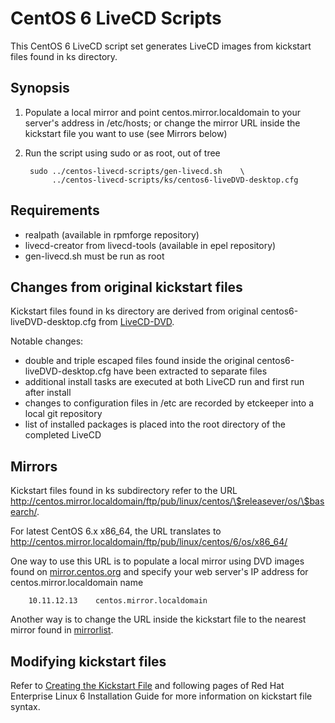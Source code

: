 CentOS 6 LiveCD Scripts
=======================

This CentOS 6 LiveCD script set generates LiveCD images from kickstart
files found in ks directory.

Synopsis
--------

1. Populate a local mirror and point centos.mirror.localdomain to your
   server's address in /etc/hosts; or change the mirror URL inside the
   kickstart file you want to use (see Mirrors below)

2. Run the script using sudo or as root, out of tree

        sudo ../centos-livecd-scripts/gen-livecd.sh    \
             ../centos-livecd-scripts/ks/centos6-liveDVD-desktop.cfg

Requirements
------------

* realpath (available in rpmforge repository)
* livecd-creator from livecd-tools (available in epel repository)
* gen-livecd.sh must be run as root

Changes from original kickstart files
-------------------------------------

Kickstart files found in ks directory are derived from original
centos6-liveDVD-desktop.cfg from [LiveCD-DVD](http://people.centos.org/arrfab/CentOS6/LiveCD-DVD/).

Notable changes:

* double and triple escaped files found inside the original
  centos6-liveDVD-desktop.cfg have been extracted to separate
  files
* additional install tasks are executed at both LiveCD run and first run
  after install
* changes to configuration files in /etc are recorded by etckeeper into
  a local git repository
* list of installed packages is placed into the root directory of the
  completed LiveCD

Mirrors
-------

Kickstart files found in ks subdirectory refer to the URL
http://centos.mirror.localdomain/ftp/pub/linux/centos/\$releasever/os/\$basearch/.

For latest CentOS 6.x x86_64, the URL translates to
http://centos.mirror.localdomain/ftp/pub/linux/centos/6/os/x86_64/

One way to use this URL is to populate a local mirror using DVD images found on
[mirror.centos.org](http://mirror.centos.org/centos/6/isos/x86_64/)
and specify your web server's IP address for centos.mirror.localdomain
name

        10.11.12.13    centos.mirror.localdomain

Another way is to change the URL inside the kickstart file
to the nearest mirror found in [mirrorlist](http://mirrorlist.centos.org/?release=6&arch=x86_64&repo=os).

Modifying kickstart files
-------------------------

Refer to [Creating the Kickstart File](https://access.redhat.com/documentation/en-US/Red_Hat_Enterprise_Linux/6/html/Installation_Guide/s1-kickstart2-file.html)
and following pages of Red Hat Enterprise Linux 6 Installation Guide for
more information on kickstart file syntax.

